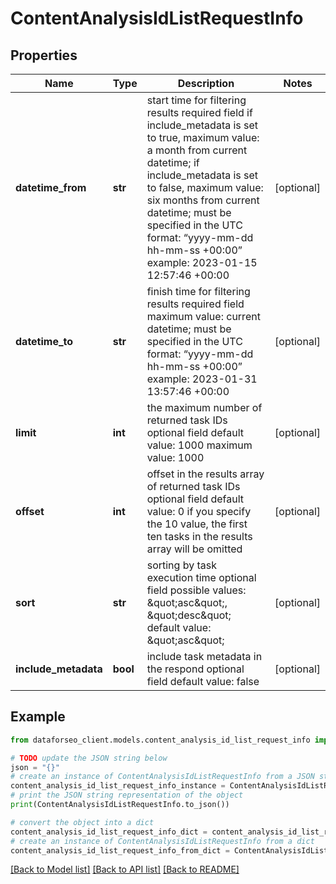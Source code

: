 # ContentAnalysisIdListRequestInfo


## Properties

Name | Type | Description | Notes
------------ | ------------- | ------------- | -------------
**datetime_from** | **str** | start time for filtering results required field if include_metadata is set to true, maximum value: a month from current datetime; if include_metadata is set to false, maximum value: six months from current datetime; must be specified in the UTC format: “yyyy-mm-dd hh-mm-ss +00:00” example: 2023-01-15 12:57:46 +00:00 | [optional] 
**datetime_to** | **str** | finish time for filtering results required field maximum value: current datetime; must be specified in the UTC format: “yyyy-mm-dd hh-mm-ss +00:00” example: 2023-01-31 13:57:46 +00:00 | [optional] 
**limit** | **int** | the maximum number of returned task IDs optional field default value: 1000 maximum value: 1000 | [optional] 
**offset** | **int** | offset in the results array of returned task IDs optional field default value: 0 if you specify the 10 value, the first ten tasks in the results array will be omitted | [optional] 
**sort** | **str** | sorting by task execution time optional field possible values: \&quot;asc\&quot;, \&quot;desc\&quot; default value: \&quot;asc\&quot; | [optional] 
**include_metadata** | **bool** | include task metadata in the respond optional field default value: false | [optional] 

## Example

```python
from dataforseo_client.models.content_analysis_id_list_request_info import ContentAnalysisIdListRequestInfo

# TODO update the JSON string below
json = "{}"
# create an instance of ContentAnalysisIdListRequestInfo from a JSON string
content_analysis_id_list_request_info_instance = ContentAnalysisIdListRequestInfo.from_json(json)
# print the JSON string representation of the object
print(ContentAnalysisIdListRequestInfo.to_json())

# convert the object into a dict
content_analysis_id_list_request_info_dict = content_analysis_id_list_request_info_instance.to_dict()
# create an instance of ContentAnalysisIdListRequestInfo from a dict
content_analysis_id_list_request_info_from_dict = ContentAnalysisIdListRequestInfo.from_dict(content_analysis_id_list_request_info_dict)
```
[[Back to Model list]](../README.md#documentation-for-models) [[Back to API list]](../README.md#documentation-for-api-endpoints) [[Back to README]](../README.md)


